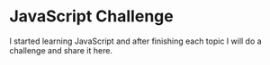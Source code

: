 # JavaScript Challenge
I started learning JavaScript and after finishing each topic I will do a challenge and share it here.

